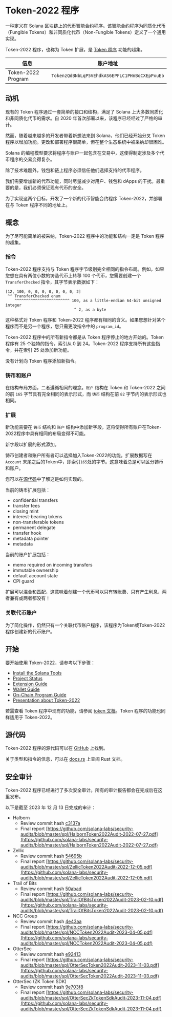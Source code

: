 # Token-2022 程序

一种定义在 Solana 区块链上的代币智能合约程序。该智能合约程序为同质化代币（Fungible Tokens）和非同质化代币（Non-Fungible Tokens）定义了一个通用实现。

Token-2022 程序，也称为 Token 扩展，是 [Token 程序](https://spl.solana.com/token) 功能的超集。

| 信息 | 账户地址 |
| --- | --- |
| Token-2022 Program | `TokenzQdBNbLqP5VEhdkAS6EPFLC1PHnBqCXEpPxuEb` |

## 动机

现有的 Token 程序通过一套简单的接口和结构，满足了 Solana 上大多数同质化和非同质化代币的需求。自 2020 年首次部署以来，该程序已经经过了严格的审计。

然而，随着越来越多的开发者带着新想法来到 Solana，他们已经开始分叉 Token 程序以增加功能。更改和部署程序很简单，但在整个生态系统中被采纳却很困难。

Solana 的编程模型要求将程序与账户一起包含在交易中，这使得制定涉及多个代币程序的交易变得复杂。

除了技术难题外，钱包和链上程序必须信任他们选择支持的代币程序。

我们需要增加新的代币功能，同时尽量减少对用户、钱包和 dApps 的干扰。最重要的是，我们必须保证现有代币的安全。

为了实现这两个目标，开发了一个新的代币智能合约程序 Token-2022，并部署在与 Token 程序不同的地址上。


## 概念

为了尽可能简单的被采纳，Token-2022 程序中的功能和结构一定是 Token 程序的超集。

### 指令

Token-2022 程序支持与 Token 程序字节级别完全相同的指令布局。例如，如果您想在具有两位小数的铸造代币上转移 100 个代币，您需要创建一个 `TransferChecked` 指令，其字节表示数据如下：

```text
[12, 100, 0, 0, 0, 0, 0, 0, 0, 2]
 ^^ TransferChecked enum
    ^^^^^^^^^^^^^^^^^^^^^^^^ 100, as a little-endian 64-bit unsigned integer
                              ^ 2, as a byte
```

这种格式对 Token 程序和 Token-2022 程序都有相同的含义。如果您想针对某个程序而不是另一个程序，您只需更改指令中的 `program_id`。

Token-2022 程序中的所有新指令都是从 Token 程序停止的地方开始的。Token 程序有 25 个独特的指令，索引从 0 到 24。Token-2022 程序支持所有这些指令，并在索引 25 处添加新功能。

没有计划向 Token 程序添加新指令。

### 铸币和账户

在结构布局方面，二者遵循相同的理念。`账户` 结构在 Token 和 Token-2022 之间的前 `165` 字节具有完全相同的表示形式，而 `铸币` 结构在前 `82` 字节内的表示形式也相同。

### 扩展

新功能需要在 `铸币` 结构和 `账户` 结构中添加新字段，这将使得所有账户在Token-2022程序中具有相同的布局变得不可能。

新字段以扩展的形式添加。

铸币创建者和账户所有者可以选择加入Token-2022的功能。扩展数据写在`Account` 末尾之后的Token中，即索引`165`处的字节。这意味着总是可以区分铸币和账户。

您可以在[源代码](https://github.com/solana-labs/solana-program-library/blob/master/token/program-2022/src/extension/mod.rs)中了解这是如何实现的。

当前的铸币扩展包括：

+   confidential transfers      
+   transfer fees               
+   closing mint                
+   interest-bearing tokens     
+   non-transferable tokens     
+   permanent delegate          
+   transfer hook               
+   metadata pointer            
+   metadata                    


当前的账户扩展包括：
+   memo required on incoming transfers  
+   immutable ownership    
+   default account state  
+   CPI guard              

扩展可以混合和匹配，这意味着创建一个代币可以只有转账费、只有产生利息、两者兼有或两者都没有！

### 关联代币账户

为了简化操作，仍然只有一个关联代币账户程序，该程序为Token或Token-2022程序创建新的代币账户。

## 开始

要开始使用 Token-2022，请参考以下步骤：

+   [Install the Solana Tools   ](https://docs.solana.com/cli/install-solana-cli-tools)
+   [Project Status ](https://spl.solana.com/token-2022/status)
+   [Extension Guide ](https://spl.solana.com/token-2022/extensions)
+   [Wallet Guide ](https://spl.solana.com/token-2022/wallet)
+   [On-Chain Program Guide ](https://spl.solana.com/token-2022/onchain)
+   [Presentation about Token-2022 ](https://spl.solana.com/token-2022/presentation)

若需查看 Token 程序中现有的功能，请参阅 [token 文档](https://spl.solana.com/token)。Token 程序的功能也同样适用于 Token-2022。

## 源代码

Token-2022 程序的源代码可以在 [GitHub](https://github.com/solana-labs/solana-program-library/tree/master/token/program-2022) 上找到。

关于类型和指令的信息，可以在 [docs.rs](https://docs.rs/spl-token-2022/latest/spl_token_2022/) 上查阅 Rust 文档。

## 安全审计

Token-2022 程序已经进行了多次安全审计。所有的审计报告都会在完成后在这里发布。

以下是截至 2023 年 12 月 13 日完成的审计：

+   Halborn
    +   Review commit hash [c3137a](https://github.com/solana-labs/solana-program-library/tree/c3137af9dfa2cc0873cc84c4418dea88ac542965/token/program-2022)
    +   Final report [https://github.com/solana-labs/security-audits/blob/master/spl/HalbornToken2022Audit-2022-07-27.pdf](https://github.com/solana-labs/security-audits/blob/master/spl/HalbornToken2022Audit-2022-07-27.pdf)
+   Zellic
    +   Review commit hash [54695b](https://github.com/solana-labs/solana-program-library/tree/54695b233484722458b18c0e26ebb8334f98422c/token/program-2022)
    +   Final report [https://github.com/solana-labs/security-audits/blob/master/spl/ZellicToken2022Audit-2022-12-05.pdf](https://github.com/solana-labs/security-audits/blob/master/spl/ZellicToken2022Audit-2022-12-05.pdf)
+   Trail of Bits
    +   Review commit hash [50abad](https://github.com/solana-labs/solana-program-library/tree/50abadd819df2e406567d6eca31c213264c1c7cd/token/program-2022)
    +   Final report [https://github.com/solana-labs/security-audits/blob/master/spl/TrailOfBitsToken2022Audit-2023-02-10.pdf](https://github.com/solana-labs/security-audits/blob/master/spl/TrailOfBitsToken2022Audit-2023-02-10.pdf)
+   NCC Group
    +   Review commit hash [4e43aa](https://github.com/solana-labs/solana/tree/4e43aa6c18e6bb4d98559f80eb004de18bc6b418/zk-token-sdk)
    +   Final report [https://github.com/solana-labs/security-audits/blob/master/spl/NCCToken2022Audit-2023-04-05.pdf](https://github.com/solana-labs/security-audits/blob/master/spl/NCCToken2022Audit-2023-04-05.pdf)
+   OtterSec
    +   Review commit hash [e92413](https://github.com/solana-labs/solana-program-library/tree/e924132d65ba0896249fb4983f6f97caff15721a)
    +   Final report [https://github.com/solana-labs/security-audits/blob/master/spl/OtterSecToken2022Audit-2023-11-03.pdf](https://github.com/solana-labs/security-audits/blob/master/spl/OtterSecToken2022Audit-2023-11-03.pdf)
+   OtterSec (ZK Token SDK)
    +   Review commit hash [9e703f8](https://github.com/solana-labs/solana/tree/9e703f8/zk-token-sdk)
    +   Final report [https://github.com/solana-labs/security-audits/blob/master/spl/OtterSecZkTokenSdkAudit-2023-11-04.pdf](https://github.com/solana-labs/security-audits/blob/master/spl/OtterSecZkTokenSdkAudit-2023-11-04.pdf)
